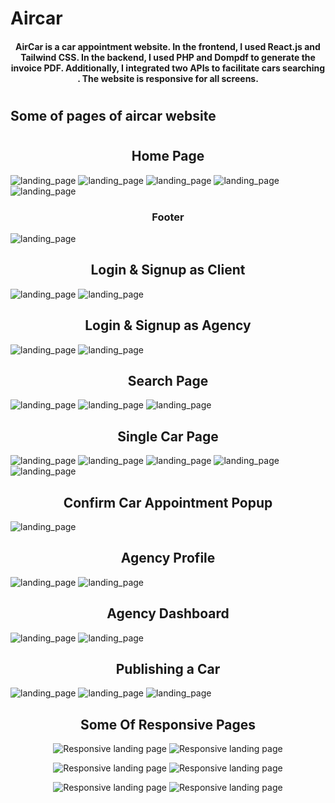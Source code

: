 # Aircar
#### <div align="center" >AirCar is a car appointment website. In the frontend, I used React.js and Tailwind CSS. In the backend, I used PHP and Dompdf to generate the invoice PDF. Additionally, I integrated two APIs to facilitate cars searching . The website is responsive for all screens.</div>
#
## Some of pages of aircar website
#
## <div align="center"> Home Page </div>
![landing_page](aircarImgsPages/landing.png)
![landing_page](aircarImgsPages/numbers.png)
![landing_page](aircarImgsPages/askes.png)
![landing_page](aircarImgsPages/askes2.png)
![landing_page](aircarImgsPages/lisingCars.png)

### <div align="center"> Footer </div>
![landing_page](aircarImgsPages/footer.png)

## <div align="center"> Login & Signup as Client </div>
![landing_page](aircarImgsPages/loginC.png)
![landing_page](aircarImgsPages/signupC.png)

## <div align="center"> Login & Signup as Agency </div>
![landing_page](aircarImgsPages/loginA.png)
![landing_page](aircarImgsPages/signupA.png)

## <div align="center"> Search Page </div>
![landing_page](aircarImgsPages/search.png)
![landing_page](aircarImgsPages/search2.png)
![landing_page](aircarImgsPages/search3.png)

## <div align="center"> Single Car Page </div>
![landing_page](aircarImgsPages/singleCar.png)
![landing_page](aircarImgsPages/singleCar2.png)
![landing_page](aircarImgsPages/singleCar3.png)
![landing_page](aircarImgsPages/singleCar4.png)
![landing_page](aircarImgsPages/singleCar5.png)

## <div align="center"> Confirm Car Appointment Popup </div>
![landing_page](aircarImgsPages/confirm.png)

## <div align="center"> Agency Profile </div>
![landing_page](aircarImgsPages/agencyProfile.png)
![landing_page](aircarImgsPages/agencyProfile2.png)

## <div align="center"> Agency Dashboard </div>
![landing_page](aircarImgsPages/dashboard.png)
![landing_page](aircarImgsPages/dashboard2.png)

## <div align="center"> Publishing a Car </div>
![landing_page](aircarImgsPages/rent1.png)
![landing_page](aircarImgsPages/postingCar.png)
![landing_page](aircarImgsPages/postingCar2.png)

## <div align="center"> Some Of Responsive Pages </div>
<p align="center">
  <img src="aircarImgsPages/landingRes.png" alt="Responsive landing page">
  <img src="aircarImgsPages/nav.png" alt="Responsive landing page">
</p>

<p align="center">
  <img src="aircarImgsPages/filterRes.png" alt="Responsive landing page">
  <img src="aircarImgsPages/filterRes2.png" alt="Responsive landing page">
</p>

<p align="center">
  <img src="aircarImgsPages/asksRes.png" alt="Responsive landing page">
  <img src="aircarImgsPages/singleCarRes.png" alt="Responsive landing page">
</p>




<!--  
git add .
git commit -m "P2"
git push 
-->